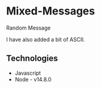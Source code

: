 # Mixed-Messages

Random Message

I have also added a bit of ASCII.


## Technologies
* Javascript 
* Node - v14.8.0


